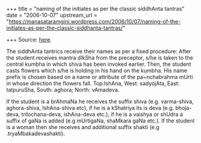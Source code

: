 +++
title = "naming of the initiates as per the classic siddhAnta tantras"
date = "2006-10-07"
upstream_url = "https://manasataramgini.wordpress.com/2006/10/07/naming-of-the-initiates-as-per-the-classic-siddhanta-tantras/"

+++
Source: [here](https://manasataramgini.wordpress.com/2006/10/07/naming-of-the-initiates-as-per-the-classic-siddhanta-tantras/).

The siddhAnta tantrics receive their names as per a fixed procedure: After the student receives mantra dIkSha from the preceptor, s/he is taken to the central kumbha in which shiva has been invoked earlier. Then, the student casts flowers which s/he is holding in his hand on the kumbha. His name prefix is chosen based on a name or attribute of the pa\~nchabrahma mUrti in whose direction the flowers fall. Top:IshAna, West: sadyojAta, East: tatpuruSha, South: aghora; North: vAmadeva.

If the student is a brAhmaNa he receives the suffix shiva (e.g. varma-shiva, aghora-shiva, IshAna-shiva etc), if he is a kShatriya its is deva (e.g. bhoja-deva, trilochana-deva, ishAna-deva etc.), if he is a vaishya or shUdra a suffix of gaNa is added (e.g mUrtigaNa, shaMkara gaNa etc.). If the student is a woman then she receives and additional suffix shakti (e.g .tryaMbakadevashakti).


